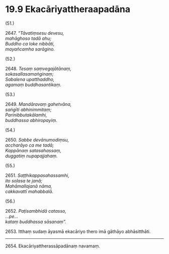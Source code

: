 # 19.9 Ekacāriyattheraapadāna

(51.)

2647\. _“Tāvatiṃsesu devesu,_  
_mahāghoso tadā ahu;_  
_Buddho ca loke nibbāti,_  
_mayañcamha sarāgino._  

(52.)

2648\. _Tesaṃ saṃvegajātānaṃ,_  
_sokasallasamaṅginaṃ;_  
_Sabalena upatthaddho,_  
_agamaṃ buddhasantikaṃ._  

(53.)

2649\. _Mandāravaṃ gahetvāna,_  
_saṅgīti abhinimmitaṃ;_  
_Parinibbutakālamhi,_  
_buddhassa abhiropayiṃ._  

(54.)

2650\. _Sabbe devānumodiṃsu,_  
_accharāyo ca me tadā;_  
_Kappānaṃ satasahassaṃ,_  
_duggatiṃ nupapajjahaṃ._  

(55.)

2651\. _Saṭṭhikappasahassamhi,_  
_ito soḷasa te janā;_  
_Mahāmallajanā nāma,_  
_cakkavattī mahabbalā._  

(56.)

2652\. _Paṭisambhidā catasso,_  
_…pe…_  
_kataṃ buddhassa sāsanaṃ”._  

2653\. Itthaṃ sudaṃ āyasmā ekacāriyo thero imā gāthāyo abhāsitthāti.

---

2654\. Ekacāriyattherassāpadānaṃ navamaṃ.
